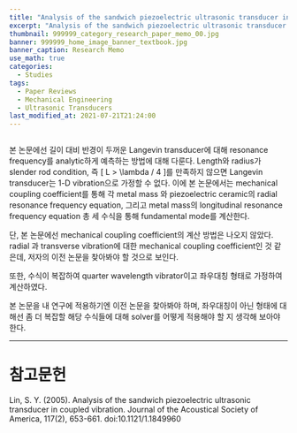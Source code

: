 ```yaml
---
title: "Analysis of the sandwich piezoelectric ultrasonic transducer in coupled vibration"
excerpt: "Analysis of the sandwich piezoelectric ultrasonic transducer in coupled vibration"
thumbnail: 999999_category_research_paper_memo_00.jpg
banner: 999999_home_image_banner_textbook.jpg
banner_caption: Research Memo
use_math: true
categories:
  - Studies
tags:
  - Paper Reviews
  - Mechanical Engineering
  - Ultrasonic Transducers
last_modified_at: 2021-07-21T21:24:00
---
```


<figure class="align-center" style="width: 600px">
  <a href="/assets/images/210721_research_paper_memo_00_00.jpg">
  <img src="{{ site.url }}{{ site.baseurl }}/assets/images/210721_research_paper_memo_00_00.jpg" alt="">
  </a>
</figure>

본 논문에선 길이 대비 반경이 두꺼운 Langevin transducer에 대해 resonance frequency를 analytic하게 예측하는 방법에 대해 다룬다. Length와 radius가 slender rod condition, 즉 \[ L > \lambda / 4 \]를 만족하지 않으면 Langevin transducer는 1-D vibration으로 가정할 수 없다. 이에 본 논문에서는 mechanical coupling coefficient를 통해 각 metal mass 와 piezoelectric ceramic의 radial resonance frequency equation, 그리고 metal mass의 longitudinal resonance frequency equation 총 세 수식을 통해 fundamental mode를 계산한다.

단, 본 논문에선 mechanical coupling coefficient의 계산 방법은 나오지 않았다. radial 과 transverse vibration에 대한 mechanical coupling coefficient인 것 같은데, 저자의 이전 논문을 찾아봐야 할 것으로 보인다.

또한, 수식이 복잡하여 quarter wavelength vibrator이고 좌우대칭 형태로 가정하여 계산하였다.

본 논문을 내 연구에 적용하기엔 이전 논문을 찾아봐야 하며, 좌우대칭이 아닌 형태에 대해선 좀 더 복잡할 해당 수식들에 대해 solver를 어떻게 적용해야 할 지 생각해 보아야 한다.

- - -
# 참고문헌

Lin, S. Y. (2005). Analysis of the sandwich piezoelectric ultrasonic transducer in coupled vibration. Journal of the Acoustical Society of America, 117(2), 653-661. doi:10.1121/1.1849960
